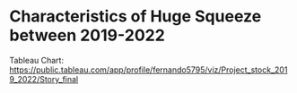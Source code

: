 # Characteristics of Huge Squeeze between 2019-2022
Tableau Chart: https://public.tableau.com/app/profile/fernando5795/viz/Project_stock_2019_2022/Story_final
